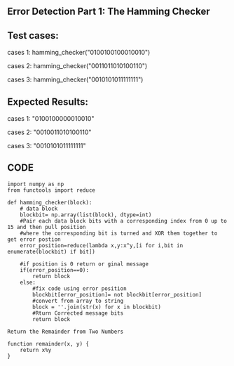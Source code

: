 Error Detection Part 1: The Hamming Checker
---
Test cases:
---
cases 1: hamming_checker("0100100100010010")

cases 2: hamming_checker("0011011010100110")

cases 3: hamming_checker("0010101011111111") 

Expected Results:
---

cases 1: "0100100000010010"

cases 2: "0010011010100110"

cases 3: "0010101011111111"


CODE
---
```
import numpy as np
from functools import reduce

def hamming_checker(block):
    # data block
	blockbit= np.array(list(block), dtype=int) 
	#Pair each data block bits with a corresponding index from 0 up to 15 and then pull position 
	#where the corresponding bit is turned and XOR them together to get error postion
	error_position=reduce(lambda x,y:x^y,[i for i,bit in enumerate(blockbit) if bit])
	
	#if position is 0 return or ginal message
	if(error_position==0):
		return block
	else:
	    #fix code using error position
		blockbit[error_position]= not blockbit[error_position]
		#convert from array to string
		block = ''.join(str(x) for x in blockbit)
		#Rturn Corrected message bits
		return block 
```
```
Return the Remainder from Two Numbers

function remainder(x, y) {
	return x%y
}
```